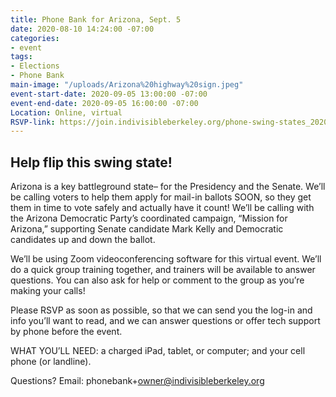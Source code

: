 ```yaml
---
title: Phone Bank for Arizona, Sept. 5
date: 2020-08-10 14:24:00 -07:00
categories:
- event
tags:
- Elections
- Phone Bank
main-image: "/uploads/Arizona%20highway%20sign.jpeg"
event-start-date: 2020-09-05 13:00:00 -07:00
event-end-date: 2020-09-05 16:00:00 -07:00
Location: Online, virtual
RSVP-link: https://join.indivisibleberkeley.org/phone-swing-states_20200905
---
```


## Help flip this swing state!

Arizona is a key battleground state– for the Presidency and the Senate.  We’ll be calling voters to help them apply for mail-in ballots SOON, so they get them in time to vote safely and actually have it count!  We’ll be calling with the Arizona Democratic Party’s coordinated campaign, “Mission for Arizona,” supporting Senate candidate Mark Kelly and Democratic candidates up and down the ballot.

We’ll be using Zoom videoconferencing software for this virtual event.  We’ll do a quick group training together, and trainers will be available to answer questions. You can also ask for help or comment to the group as you’re making your calls!

Please RSVP as soon as possible, so that we can send you the log-in and info you’ll want to read, and we can answer questions or offer tech support by phone before the event.

WHAT YOU’LL NEED: a charged iPad, tablet, or computer; and your cell phone (or landline).

Questions? Email: phonebank\+owner@indivisibleberkeley.org